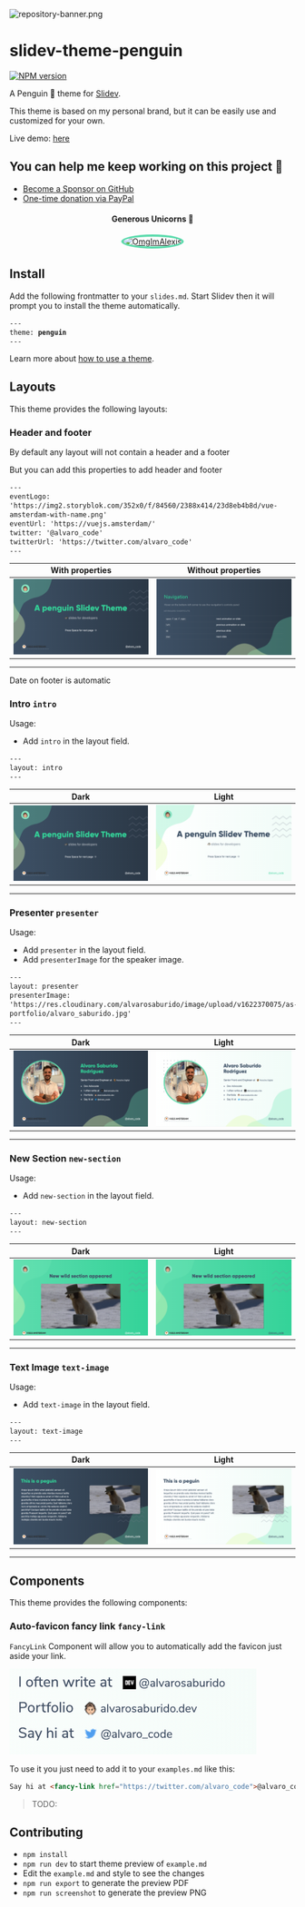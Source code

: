 ![repository-banner.png](https://res.cloudinary.com/alvarosaburido/image/upload/v1612193118/as-portfolio/Repo_Banner_kexozw.png)

# slidev-theme-penguin

[![NPM version](https://img.shields.io/npm/v/slidev-theme-penguin?color=3AB9D4&label=)](https://www.npmjs.com/package/slidev-theme-penguin)

A Penguin 🐧  theme for [Slidev](https://github.com/slidevjs/slidev).

This theme is based on my personal brand, but it can be easily use and customized for your own.

<!--
run `npm run dev` to check out the slides for more details of how to start writing a theme
-->

<!--
put some screenshots here to demonstrate your theme,
-->


Live demo: [here](https://slidev-theme-penguin.alvarosaburido.dev/)

## You can help me keep working on this project 💚

- [Become a Sponsor on GitHub](https://github.com/sponsors/alvarosaburido)
- [One-time donation via PayPal](https://paypal.me/alvarosaburido)

<h4 align="center">Generous Unicorns 🦄</h4>

<p align="center">
  <a href="https://github.com/OmgImAlexis" target="_blank" rel="noopener noreferrer" ">
    <img src="https://avatars.githubusercontent.com/u/6525926?v=4" height="72px"  style="border-radius: 100%; overflow: hidden; border: 4px solid #5EDCAE" alt="OmgImAlexis">
  </a>
</p>


## Install

Add the following frontmatter to your `slides.md`. Start Slidev then it will prompt you to install the theme automatically.

<pre><code>---
theme: <b>penguin</b>
---</code></pre>

Learn more about [how to use a theme](https://sli.dev/themes/use).

## Layouts

This theme provides the following layouts:

### Header and footer

By default any layout will not contain a header and a footer

But you can add this properties to add header and footer

```
---
eventLogo: 'https://img2.storyblok.com/352x0/f/84560/2388x414/23d8eb4b8d/vue-amsterdam-with-name.png'
eventUrl: 'https://vuejs.amsterdam/'
twitter: '@alvaro_code'
twitterUrl: 'https://twitter.com/alvaro_code'
---
```
With properties            | Without properties 
:-------------------------:|:-------------------------:
![introDark](./screenshots/dark/intro.png) | ![introLight](./screenshots/dark/04.png)

---

Date on footer is automatic

### Intro `intro`

Usage:

- Add `intro` in the layout field.

```
---
layout: intro
---
```

Dark                       | Light
:-------------------------:|:-------------------------:
![introDark](./screenshots/dark/intro.png) | ![introLight](./screenshots/light/intro.png)

---

### Presenter `presenter`

Usage:

- Add `presenter` in the layout field.
- Add `presenterImage` for the speaker image.

```
---
layout: presenter
presenterImage: 'https://res.cloudinary.com/alvarosaburido/image/upload/v1622370075/as-portfolio/alvaro_saburido.jpg'
---
```

Dark                       | Light
:-------------------------:|:-------------------------:
![presenterDark](./screenshots/dark/presenter.png) | ![presenterLight](./screenshots/light/presenter.png)

---

### New Section `new-section`

Usage:

- Add `new-section` in the layout field.

```
---
layout: new-section
---
```

Dark                       | Light
:-------------------------:|:-------------------------:
![newSectionDark](./screenshots/dark/new-section.png) | ![newSectionLight](./screenshots/light/new-section.png)

---


### Text Image `text-image`

Usage:

- Add `text-image` in the layout field.

```
---
layout: text-image
---
```

Dark                       | Light
:-------------------------:|:-------------------------:
![textImageDark](./screenshots/dark/text-image.png) | ![textImageLight](./screenshots/light/text-image.png)

---

## Components

This theme provides the following components:

### Auto-favicon fancy link `fancy-link`

`FancyLink` Component will allow you to automatically add the favicon just aside your link.

![auto-favicon](./screenshots/fancy-link-component.png)

To use it you just need to add it to your `examples.md` like this:

```markdown
Say hi at <fancy-link href="https://twitter.com/alvaro_code">@alvaro_code</fancy-link>
```

> TODO:

## Contributing

- `npm install`
- `npm run dev` to start theme preview of `example.md`
- Edit the `example.md` and style to see the changes
- `npm run export` to generate the preview PDF
- `npm run screenshot` to generate the preview PNG

